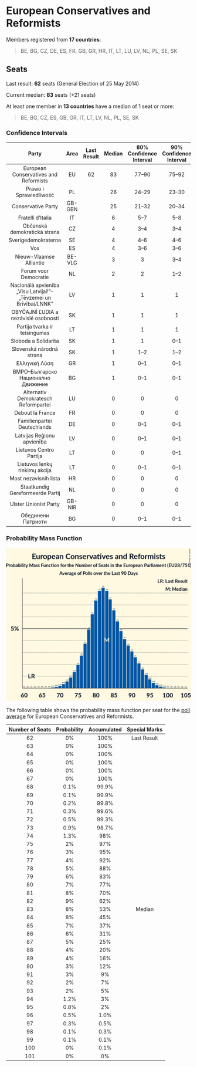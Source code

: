 # European Conservatives and Reformists

Members registered from **17 countries**:

> BE, BG, CZ, DE, ES, FR, GB, GR, HR, IT, LT, LU, LV, NL, PL, SE, SK

## Seats

Last result: **62** seats (General Election of 25 May 2014)

Current median: **83** seats (+21 seats)

At least one member in **13 countries** have a median of 1 seat or more:

> BE, BG, CZ, ES, GB, GR, IT, LT, LV, NL, PL, SE, SK

### Confidence Intervals

| Party | Area | Last Result | Median | 80% Confidence Interval | 90% Confidence Interval | 95% Confidence Interval | 99% Confidence Interval |
|:-----:|:----:|:-----------:|:------:|:-----------------------:|:-----------------------:|:-----------------------:|:-----------------------:|
| European Conservatives and Reformists | EU | 62 | 83 | 77–90 | 75–92 | 74–94 | 71–97 |
| Prawo i Sprawiedliwość | PL | | 26 | 24–29 | 23–30 | 23–31 | 22–32 |
| Conservative Party | GB-GBN | | 25 | 21–32 | 20–34 | 19–34 | 17–35 |
| Fratelli d’Italia | IT | | 6 | 5–7 | 5–8 | 4–8 | 4–8 |
| Občanská demokratická strana | CZ | | 4 | 3–4 | 3–4 | 3–4 | 3–5 |
| Sverigedemokraterna | SE | | 4 | 4–6 | 4–6 | 4–6 | 3–7 |
| Vox | ES | | 4 | 3–6 | 3–6 | 3–7 | 3–7 |
| Nieuw-Vlaamse Alliantie | BE-VLG | | 3 | 3 | 3–4 | 3–4 | 3–4 |
| Forum voor Democratie | NL | | 2 | 2 | 1–2 | 1–3 | 1–3 |
| Nacionālā apvienība „Visu Latvijai!”–„Tēvzemei un Brīvībai/LNNK” | LV | | 1 | 1 | 1 | 1 | 1 |
| OBYČAJNÍ ĽUDIA a nezávislé osobnosti | SK | | 1 | 1 | 1 | 1 | 0–1 |
| Partija tvarka ir teisingumas | LT | | 1 | 1 | 1 | 1 | 1 |
| Sloboda a Solidarita | SK | | 1 | 1 | 0–1 | 0–1 | 0–2 |
| Slovenská národná strana | SK | | 1 | 1–2 | 1–2 | 1–2 | 0–2 |
| Ελληνική Λύση | GR | | 1 | 0–1 | 0–1 | 0–1 | 0–1 |
| ВМРО–Българско Национално Движение | BG | | 1 | 0–1 | 0–1 | 0–2 | 0–2 |
| Alternativ Demokratesch Reformpartei | LU | | 0 | 0 | 0 | 0 | 0 |
| Debout la France | FR | | 0 | 0 | 0 | 0 | 0 |
| Familienpartei Deutschlands | DE | | 0 | 0–1 | 0–1 | 0–1 | 0–1 |
| Latvijas Reģionu apvienība | LV | | 0 | 0–1 | 0–1 | 0–1 | 0–1 |
| Lietuvos Centro Partija | LT | | 0 | 0 | 0–1 | 0–1 | 0–1 |
| Lietuvos lenkų rinkimų akcija | LT | | 0 | 0–1 | 0–1 | 0–1 | 0–1 |
| Most nezavisnih lista | HR | | 0 | 0 | 0 | 0–1 | 0–1 |
| Staatkundig Gereformeerde Partij | NL | | 0 | 0 | 0 | 0 | 0–1 |
| Ulster Unionist Party | GB-NIR | | 0 | 0 | 0 | 0 | 0 |
| Обединени Патриоти | BG | | 0 | 0–1 | 0–1 | 0–1 | 0–1 |

### Probability Mass Function

![Graph with seats probability mass function not yet produced](average-2019-10-31-seats-pmf-europeanconservativesandreformists.png "Seats Probability Mass Function")

The following table shows the probability mass function per seat for the [poll average](average-2019-10-31.html) for European Conservatives and Reformists.

| Number of Seats | Probability | Accumulated | Special Marks |
|:---------------:|:-----------:|:-----------:|:-------------:|
| 62 | 0% | 100% | Last Result |
| 63 | 0% | 100% |  |
| 64 | 0% | 100% |  |
| 65 | 0% | 100% |  |
| 66 | 0% | 100% |  |
| 67 | 0% | 100% |  |
| 68 | 0.1% | 99.9% |  |
| 69 | 0.1% | 99.9% |  |
| 70 | 0.2% | 99.8% |  |
| 71 | 0.3% | 99.6% |  |
| 72 | 0.5% | 99.3% |  |
| 73 | 0.9% | 98.7% |  |
| 74 | 1.3% | 98% |  |
| 75 | 2% | 97% |  |
| 76 | 3% | 95% |  |
| 77 | 4% | 92% |  |
| 78 | 5% | 88% |  |
| 79 | 6% | 83% |  |
| 80 | 7% | 77% |  |
| 81 | 8% | 70% |  |
| 82 | 9% | 62% |  |
| 83 | 8% | 53% | Median |
| 84 | 8% | 45% |  |
| 85 | 7% | 37% |  |
| 86 | 6% | 31% |  |
| 87 | 5% | 25% |  |
| 88 | 4% | 20% |  |
| 89 | 4% | 16% |  |
| 90 | 3% | 12% |  |
| 91 | 3% | 9% |  |
| 92 | 2% | 7% |  |
| 93 | 2% | 5% |  |
| 94 | 1.2% | 3% |  |
| 95 | 0.8% | 2% |  |
| 96 | 0.5% | 1.0% |  |
| 97 | 0.3% | 0.5% |  |
| 98 | 0.1% | 0.3% |  |
| 99 | 0.1% | 0.1% |  |
| 100 | 0% | 0.1% |  |
| 101 | 0% | 0% |  |


